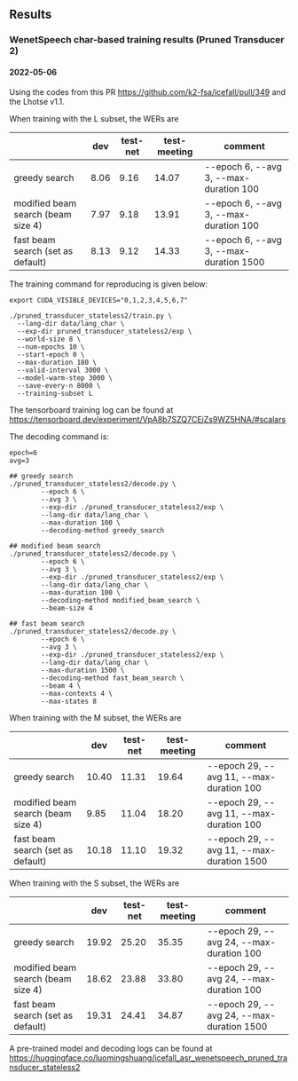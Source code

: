 ## Results

### WenetSpeech char-based training results (Pruned Transducer 2)

#### 2022-05-06

Using the codes from this PR https://github.com/k2-fsa/icefall/pull/349 and the Lhotse v1.1.

When training with the L subset, the WERs are

|                                    |  dev  | test-net | test-meeting | comment                                 |
|------------------------------------|-------|----------|--------------|-----------------------------------------|
|          greedy search             | 8.06  | 9.16     | 14.07        | --epoch 6, --avg 3, --max-duration 100  |
| modified beam search (beam size 4) | 7.97  | 9.18     | 13.91        | --epoch 6, --avg 3, --max-duration 100  |
| fast beam search (set as default)  | 8.13  | 9.12     | 14.33        | --epoch 6, --avg 3, --max-duration 1500 |

The training command for reproducing is given below:

```
export CUDA_VISIBLE_DEVICES="0,1,2,3,4,5,6,7"

./pruned_transducer_stateless2/train.py \
  --lang-dir data/lang_char \
  --exp-dir pruned_transducer_stateless2/exp \
  --world-size 8 \
  --num-epochs 10 \
  --start-epoch 0 \
  --max-duration 180 \
  --valid-interval 3000 \
  --model-warm-step 3000 \
  --save-every-n 8000 \
  --training-subset L
```

The tensorboard training log can be found at
https://tensorboard.dev/experiment/VpA8b7SZQ7CEjZs9WZ5HNA/#scalars

The decoding command is:
```
epoch=6
avg=3

## greedy search
./pruned_transducer_stateless2/decode.py \
        --epoch 6 \
        --avg 3 \
        --exp-dir ./pruned_transducer_stateless2/exp \
        --lang-dir data/lang_char \
        --max-duration 100 \
        --decoding-method greedy_search

## modified beam search
./pruned_transducer_stateless2/decode.py \
        --epoch 6 \
        --avg 3 \
        --exp-dir ./pruned_transducer_stateless2/exp \
        --lang-dir data/lang_char \
        --max-duration 100 \
        --decoding-method modified_beam_search \
        --beam-size 4

## fast beam search
./pruned_transducer_stateless2/decode.py \
        --epoch 6 \
        --avg 3 \
        --exp-dir ./pruned_transducer_stateless2/exp \
        --lang-dir data/lang_char \
        --max-duration 1500 \
        --decoding-method fast_beam_search \
        --beam 4 \
        --max-contexts 4 \
        --max-states 8
```

When training with the M subset, the WERs are

|                                    |   dev  | test-net  | test-meeting  | comment                                   |
|------------------------------------|--------|-----------|---------------|-------------------------------------------|
|          greedy search             | 10.40  | 11.31     | 19.64         | --epoch 29, --avg 11, --max-duration 100  |
| modified beam search (beam size 4) |  9.85  | 11.04     | 18.20         | --epoch 29, --avg 11, --max-duration 100  |
| fast beam search (set as default)  | 10.18  | 11.10     | 19.32         | --epoch 29, --avg 11, --max-duration 1500 |


When training with the S subset, the WERs are

|                                    |  dev   | test-net  | test-meeting  | comment                                   |
|------------------------------------|--------|-----------|---------------|-------------------------------------------|
|          greedy search             | 19.92  | 25.20     | 35.35         | --epoch 29, --avg 24, --max-duration 100  |
| modified beam search (beam size 4) | 18.62  | 23.88     | 33.80         | --epoch 29, --avg 24, --max-duration 100  |
| fast beam search (set as default)  | 19.31  | 24.41     | 34.87         | --epoch 29, --avg 24, --max-duration 1500 |


A pre-trained model and decoding logs can be found at <https://huggingface.co/luomingshuang/icefall_asr_wenetspeech_pruned_transducer_stateless2>
